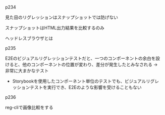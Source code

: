 p234

見た目のリグレッションはスナップショットでは防げない

スナップショットはHTML出力結果を比較するのみ

ヘッドレスブラウザとは

p235

E2Eのビジュアルリグレッションテストだと、一つのコンポーネントの余白を設けると、他のコンポーネントの位置が変わり、差分が発生したとみなされる → 非常に大まかなテスト

- Storybookを使用したコンポーネント単位のテストでも、ビジュアルリグレッションテストを実行でき、E2Eのような影響を受けることもない

p236

reg-cliで画像比較をする